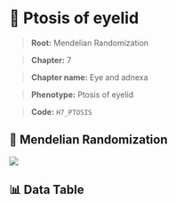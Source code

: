 # 🧪 Ptosis of eyelid

> **Root:** Mendelian Randomization

> **Chapter:** 7  

> **Chapter name:** Eye and adnexa

> **Phenotype:** Ptosis of eyelid  

> **Code:** `H7_PTOSIS`

## 🧬 Mendelian Randomization  

<img src="/MR/Figures/Forward/H7_PTOSIS.png"/>

## 📊 Data Table

<CsvTableMRF src="/MR_Data/Forward/H7_PTOSIS.csv"/>
